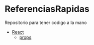 # ReferenciasRapidas

Repositorio para tener codigo a la mano

+ [React](./React)
  + [props](./React/Props.md) 
